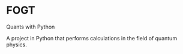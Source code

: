 # FOGT
Quants with Python

A project in Python that performs calculations in the field of quantum physics.
